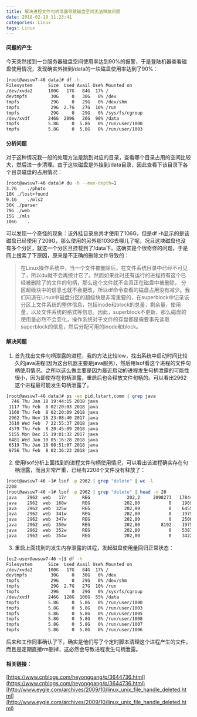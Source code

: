 ```yaml
---
title: 解决进程文件句柄泄露导致磁盘空间无法释放问题
date: 2018-02-10 11:23:41
categories: Linux
tags: Linux
---
```

#### 问题的产生
今天突然接到一台服务器磁盘空间使用率达到90%的报警，于是登陆机器查看磁盘使用情况，发现确实外挂到/data的一块磁盘使用率达到了90%：
```bash
[root@awsuw7-46 data]# df -h
Filesystem      Size  Used Avail Use% Mounted on
/dev/xvda2      100G   17G   84G  17% /
devtmpfs         30G     0   30G   0% /dev
tmpfs            29G     0   29G   0% /dev/shm
tmpfs            29G  2.7G   27G  10% /run
tmpfs            29G     0   29G   0% /sys/fs/cgroup
/dev/xvdf       246G  209G   26G  90% /data
tmpfs           5.8G     0  5.8G   0% /run/user/1000
tmpfs           5.8G     0  5.8G   0% /run/user/1003
```
#### 分析问题
对于这种情况我一般的处理方法是跳到对应的目录，查看哪个目录占用的空间比较大，然后进一步清理。由于这块磁盘是外挂到/data目录，因此查看下该目录下各个目录磁盘的占用情况：
```bash
[root@awsuw7-46 data]# du -h --max-depth=1
3.7G	./photo
16K	./lost+found
9.1G	./mls2
36K	./parser
79G	./web
15G	./mls
106G	.
```
可以发现一个奇怪的现象：该外挂目录总共才使用了106G，但是df -h显示的是该磁盘已经使用了209G，那么使用的另外那103G去哪儿了呢，况且这块磁盘也没有多个分区，就这一个分区且挂载到了/data下。这确实是个很奇怪的问题，于是网上搜索了下原因，原来是不正确的删除文件导致的：
>在Linux操作系统中，当一个文件被删除后，在文件系统目录中已经不可见了，所以du就不会再统计它了。然而如果此时还有运行的进程持有这个已经被删除了的文件的句柄，那么这个文件就不会真正在磁盘中被删除， 分区超级块中的信息也就不会更改，所以df命令查看的磁盘占用没有减少。我们知道在Linux中磁盘分区的超级块是非常重要的，在superblock中记录该分区上文件系统的整体信息，包括inode和block的总量，剩余量，使用量，以及文件系统的格式等信息。因此，superblock不更新，那么磁盘的使用量必然不会变化，操作系统对于文件的存盘都是需要事先读取superblock的信息，然后分配可用的inode和block。

#### 解决问题
1. 首先找出文件句柄泄露的进程，我的方法比较low，找出系统中启动时间比较久的java进程(因为这台机器主要是java服务)，然后用lsof看这个进程的文件句柄使用情况。之所以这么做主要是因为最近启动的进程发生句柄泄露的可能性很小，因为即使存在句柄泄露，重启后也会释放文件句柄的。可以看出2962这个进程最可能发生句柄泄露了。
```bash
[root@awsuw7-46 data]# ps -eo pid,lstart,comm | grep java
  746 Thu Jan 18 19:44:15 2018 java
 1117 Thu Feb  8 02:20:03 2018 java
 1160 Thu Feb  8 02:20:09 2018 java
 2962 Thu Nov 16 23:08:40 2017 java
 3610 Wed Feb  7 22:55:37 2018 java
 4579 Thu Feb  8 20:45:09 2018 java
 5155 Mon Dec 25 19:01:32 2017 java
 6481 Wed Jan 10 05:16:28 2018 java
 6519 Thu Jan 18 00:51:07 2018 java
 9756 Thu Feb  8 02:36:23 2018 java
```
2. 使用lsof分析上面找到的进程文件句柄使用情况，可以看出该进程确实存在句柄泄露，而且非常严重，已经有2208个文件没有释放了：
```bash
[root@awsuw7-46 ~]# lsof -p 2962 | grep "delete" | wc -l
2208
[root@awsuw7-46 ~]# lsof -p 2962 | grep "delete" | head -n 20
java    2962  web   17r      REG              202,2     2098273   17844538 /tmp/winstone962950350375526798.jar (deleted)
java    2962  web  168w      REG             202,80           0    1969499 /data/web/mls/data/jobs/mls_91/builds/590/23.log (deleted)
java    2962  web  325w      REG             202,80           0    6455947 /data/web/mls/data/jobs/mls_39/builds/1080/10.log (deleted)
java    2962  web  341w      REG             202,80           0    1975873 /data/web/mls/data/jobs/mls_113/builds/1054/29.log (deleted)
java    2962  web  347w      REG             202,80           0    2506849 /data/web/mls/data/jobs/mls_59/builds/.1073/21.log (deleted)
java    2962  web  350w      REG             202,80        8192    1975877 /data/web/mls/data/jobs/mls_113/builds/1054/31.log (deleted)
java    2962  web  352w      REG             202,80           0    5387403 /data/web/mls/data/jobs/mls_80/builds/505/23.log (deleted)
java    2962  web  354w      REG             202,80           0    3422611 /data/web/mls/data/jobs/mls_29/builds/.385/23.log (deleted)
```
3. 重启上面找到的发生内存泄露的进程，发起磁盘使用量回归正常状态：
```bash
[ec2-user@awsuw7-46 ~]$ df -h
Filesystem      Size  Used Avail Use% Mounted on
/dev/xvda2      100G   17G   84G  17% /
devtmpfs         30G     0   30G   0% /dev
tmpfs            29G     0   29G   0% /dev/shm
tmpfs            29G  2.7G   27G  10% /run
tmpfs            29G     0   29G   0% /sys/fs/cgroup
/dev/xvdf       246G  128G  106G  55% /data
tmpfs           5.8G     0  5.8G   0% /run/user/1000
tmpfs           5.8G     0  5.8G   0% /run/user/1003
tmpfs           5.8G     0  5.8G   0% /run/user/1005
tmpfs           5.8G     0  5.8G   0% /run/user/1008
tmpfs           5.8G     0  5.8G   0% /run/user/1007
tmpfs           5.8G     0  5.8G   0% /run/user/1006
```
后来和工作同事确认了下，确实是他们写了个定时脚本清理这个进程产生的文件，而且是定期直接rm删掉，这必然会导致进程发生句柄泄露。
#### 相关链接：
 [https://www.cnblogs.com/heyonggang/p/3644736.html](https://www.cnblogs.com/heyonggang/p/3644736.html)
[http://www.eygle.com/archives/2009/10/linux_unix_file_handle_deleted.html](http://www.eygle.com/archives/2009/10/linux_unix_file_handle_deleted.html)
